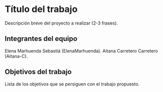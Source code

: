 # Título del trabajo

Descripción breve del proyecto a realizar (2-3 frases).

## Integrantes del equipo

Elena Marhuenda Sebastiá (ElenaMarhuenda).
Aitana Carretero Carretero (Aitana-C).

## Objetivos del trabajo

Lista de los objetivos que se persiguen con el trabajo propuesto.
